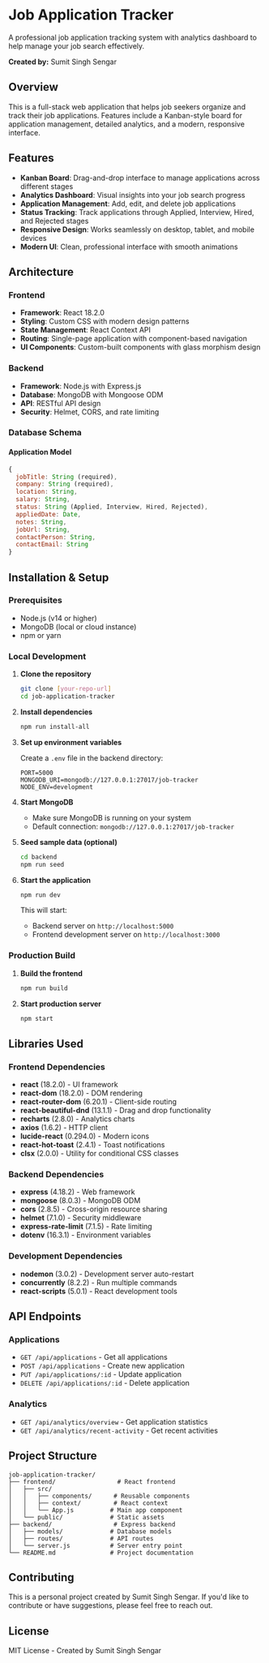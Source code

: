 # Job Application Tracker

A professional job application tracking system with analytics dashboard to help manage your job search effectively.

**Created by:** Sumit Singh Sengar

## Overview

This is a full-stack web application that helps job seekers organize and track their job applications. Features include a Kanban-style board for application management, detailed analytics, and a modern, responsive interface.

## Features

- **Kanban Board**: Drag-and-drop interface to manage applications across different stages
- **Analytics Dashboard**: Visual insights into your job search progress
- **Application Management**: Add, edit, and delete job applications
- **Status Tracking**: Track applications through Applied, Interview, Hired, and Rejected stages
- **Responsive Design**: Works seamlessly on desktop, tablet, and mobile devices
- **Modern UI**: Clean, professional interface with smooth animations

## Architecture

### Frontend
- **Framework**: React 18.2.0
- **Styling**: Custom CSS with modern design patterns
- **State Management**: React Context API
- **Routing**: Single-page application with component-based navigation
- **UI Components**: Custom-built components with glass morphism design

### Backend
- **Framework**: Node.js with Express.js
- **Database**: MongoDB with Mongoose ODM
- **API**: RESTful API design
- **Security**: Helmet, CORS, and rate limiting

### Database Schema

#### Application Model
```javascript
{
  jobTitle: String (required),
  company: String (required),
  location: String,
  salary: String,
  status: String (Applied, Interview, Hired, Rejected),
  appliedDate: Date,
  notes: String,
  jobUrl: String,
  contactPerson: String,
  contactEmail: String
}
```

## Installation & Setup

### Prerequisites
- Node.js (v14 or higher)
- MongoDB (local or cloud instance)
- npm or yarn

### Local Development

1. **Clone the repository**
   ```bash
   git clone [your-repo-url]
   cd job-application-tracker
   ```

2. **Install dependencies**
   ```bash
   npm run install-all
   ```

3. **Set up environment variables**
   
   Create a `.env` file in the backend directory:
   ```
   PORT=5000
   MONGODB_URI=mongodb://127.0.0.1:27017/job-tracker
   NODE_ENV=development
   ```

4. **Start MongoDB**
   - Make sure MongoDB is running on your system
   - Default connection: `mongodb://127.0.0.1:27017/job-tracker`

5. **Seed sample data (optional)**
   ```bash
   cd backend
   npm run seed
   ```

6. **Start the application**
   ```bash
   npm run dev
   ```

   This will start:
   - Backend server on `http://localhost:5000`
   - Frontend development server on `http://localhost:3000`

### Production Build

1. **Build the frontend**
   ```bash
   npm run build
   ```

2. **Start production server**
   ```bash
   npm start
   ```

## Libraries Used

### Frontend Dependencies
- **react** (18.2.0) - UI framework
- **react-dom** (18.2.0) - DOM rendering
- **react-router-dom** (6.20.1) - Client-side routing
- **react-beautiful-dnd** (13.1.1) - Drag and drop functionality
- **recharts** (2.8.0) - Analytics charts
- **axios** (1.6.2) - HTTP client
- **lucide-react** (0.294.0) - Modern icons
- **react-hot-toast** (2.4.1) - Toast notifications
- **clsx** (2.0.0) - Utility for conditional CSS classes

### Backend Dependencies
- **express** (4.18.2) - Web framework
- **mongoose** (8.0.3) - MongoDB ODM
- **cors** (2.8.5) - Cross-origin resource sharing
- **helmet** (7.1.0) - Security middleware
- **express-rate-limit** (7.1.5) - Rate limiting
- **dotenv** (16.3.1) - Environment variables

### Development Dependencies
- **nodemon** (3.0.2) - Development server auto-restart
- **concurrently** (8.2.2) - Run multiple commands
- **react-scripts** (5.0.1) - React development tools

## API Endpoints

### Applications
- `GET /api/applications` - Get all applications
- `POST /api/applications` - Create new application
- `PUT /api/applications/:id` - Update application
- `DELETE /api/applications/:id` - Delete application

### Analytics
- `GET /api/analytics/overview` - Get application statistics
- `GET /api/analytics/recent-activity` - Get recent activities

## Project Structure

```
job-application-tracker/
├── frontend/                 # React frontend
│   ├── src/
│   │   ├── components/      # Reusable components
│   │   ├── context/         # React context
│   │   └── App.js          # Main app component
│   └── public/             # Static assets
├── backend/                 # Express backend
│   ├── models/             # Database models
│   ├── routes/             # API routes
│   └── server.js           # Server entry point
└── README.md               # Project documentation
```

## Contributing

This is a personal project created by Sumit Singh Sengar. If you'd like to contribute or have suggestions, please feel free to reach out.

## License

MIT License - Created by Sumit Singh Sengar
